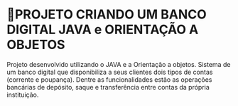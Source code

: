 # 📑PROJETO CRIANDO UM BANCO DIGITAL JAVA e ORIENTAÇÃO A OBJETOS

Projeto desenvolvido utilizando o JAVA e a Orientação a objetos. Sistema de um banco digital que disponibiliza a seus clientes dois tipos de contas (corrente e poupança). Dentre as funcionalidades estão as operações bancárias de depósito, saque e transferência entre contas da própria instituição. 
